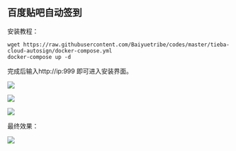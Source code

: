 ## 百度贴吧自动签到

安装教程：

```
wget https://raw.githubusercontent.com/Baiyuetribe/codes/master/tieba-cloud-autosign/docker-compose.yml
docker-compose up -d
```

完成后输入http://ip:999 即可进入安装界面。

![](https://ws2.sinaimg.cn/large/007rd8E4ly1g1bunqik1dj30mo0aydk8.jpg)

![](https://ws1.sinaimg.cn/large/007rd8E4ly1g1buoojef7j30mo0d2q73.jpg)

![](https://ws1.sinaimg.cn/large/007rd8E4ly1g1buop0aqbj30mo08rade.jpg)

最终效果：

![](https://ws2.sinaimg.cn/large/007rd8E4ly1g1buo0935hj30mo08vdj4.jpg)
